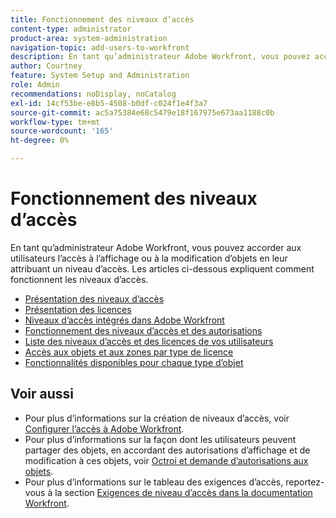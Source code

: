 ```yaml
---
title: Fonctionnement des niveaux d’accès
content-type: administrator
product-area: system-administration
navigation-topic: add-users-to-workfront
description: En tant qu’administrateur Adobe Workfront, vous pouvez accorder aux utilisateurs l’accès à l’affichage ou à la modification d’objets en leur attribuant un niveau d’accès. Les articles ci-dessous expliquent comment fonctionnent les niveaux d’accès.
author: Courtney
feature: System Setup and Administration
role: Admin
recommendations: noDisplay, noCatalog
exl-id: 14cf53be-e8b5-4508-b0df-c024f1e4f3a7
source-git-commit: ac5a75384e68c5479e18f167975e673aa1188c0b
workflow-type: tm+mt
source-wordcount: '165'
ht-degree: 0%

---
```


# Fonctionnement des niveaux d’accès

En tant qu’administrateur Adobe Workfront, vous pouvez accorder aux utilisateurs l’accès à l’affichage ou à la modification d’objets en leur attribuant un niveau d’accès. Les articles ci-dessous expliquent comment fonctionnent les niveaux d’accès.

* [Présentation des niveaux d’accès](../../../administration-and-setup/add-users/access-levels-and-object-permissions/access-levels-overview.md)
* [Présentation des licences](/help/quicksilver/administration-and-setup/add-users/access-levels-and-object-permissions/wf-licenses.md)
* [Niveaux d’accès intégrés dans Adobe Workfront](../../../administration-and-setup/add-users/access-levels-and-object-permissions/default-access-levels-in-workfront.md)
* [Fonctionnement des niveaux d’accès et des autorisations](../../../administration-and-setup/add-users/access-levels-and-object-permissions/how-access-levels-permissions-work-together.md)
* [Liste des niveaux d’accès et des licences de vos utilisateurs](../../../administration-and-setup/add-users/access-levels-and-object-permissions/list-access-levels-and-licenses-for-your-users.md)
* [Accès aux objets et aux zones par type de licence](../../../administration-and-setup/add-users/access-levels-and-object-permissions/access-to-objects-and-areas-by-license-type.md)
* [Fonctionnalités disponibles pour chaque type d’objet](../../../administration-and-setup/add-users/access-levels-and-object-permissions/functionality-available-for-each-object-type.md)

## Voir aussi

* Pour plus d’informations sur la création de niveaux d’accès, voir [Configurer l’accès à Adobe Workfront](../../../administration-and-setup/add-users/configure-and-grant-access/configure-access.md).
* Pour plus d’informations sur la façon dont les utilisateurs peuvent partager des objets, en accordant des autorisations d’affichage et de modification à ces objets, voir [Octroi et demande d’autorisations aux objets](../../../workfront-basics/grant-and-request-access-to-objects/grant-and-request-access-to-objects.md).
* Pour plus d’informations sur le tableau des exigences d’accès, reportez-vous à la section [Exigences de niveau d’accès dans la documentation Workfront](/help/quicksilver/administration-and-setup/add-users/access-levels-and-object-permissions/access-level-requirements-in-documentation.md).
